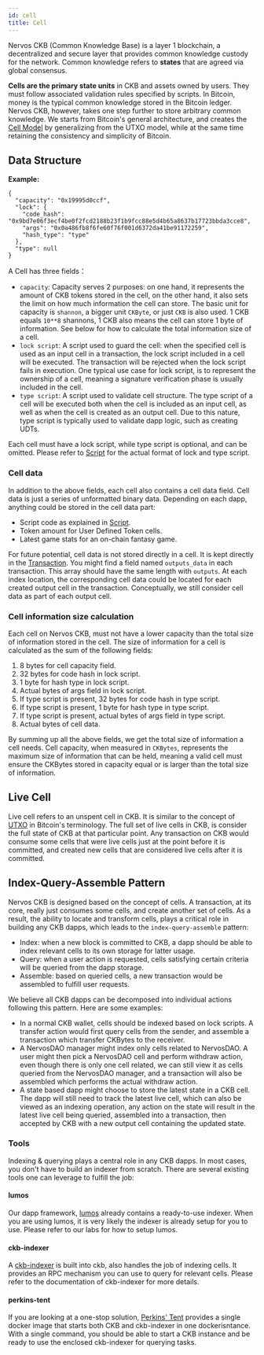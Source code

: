 ```yaml
---
id: cell
title: Cell
---
```


Nervos CKB (Common Knowledge Base) is a layer 1 blockchain, a decentralized and secure layer that provides common knowledge custody for the network.  Common knowledge refers to **states** that are agreed via global consensus.

**Cells are the primary state units** in CKB and assets owned by users. They must follow associated validation rules specified by scripts. In Bitcoin, money is the typical common knowledge stored in the Bitcoin ledger. Nervos CKB, however, takes one step further to store arbitrary common knowledge. We starts from Bitcoin's general architecture, and creates the [Cell Model](https://medium.com/nervosnetwork/https-medium-com-nervosnetwork-cell-model-7323fca57571) by generalizing from the UTXO model, while at the same time retaining the consistency and simplicity of Bitcoin.

## Data Structure

**Example:**

```
{
  "capacity": "0x19995d0ccf",
  "lock": {
    "code_hash": "0x9bd7e06f3ecf4be0f2fcd2188b23f1b9fcc88e5d4b65a8637b17723bbda3cce8",
    "args": "0x0a486fb8f6fe60f76f001d6372da41be91172259",
    "hash_type": "type"
  },
  "type": null
}
```

A Cell has three fields：

* `capacity`: Capacity serves 2 purposes: on one hand, it represents the amount of CKB tokens stored in the cell, on the other hand, it also sets the limit on how much information the cell can store. The basic unit for capacity is `shannon`, a bigger unit `CKByte`, or just `CKB` is also used. 1 CKB equals `10**8` shannons, 1 CKB also means the cell can store 1 byte of information. See below for how to calculate the total information size of a cell.
* `lock script`: A script used to guard the cell: when the specified cell is used as an input cell in a transaction, the lock script included in a cell will be executed. The transaction will be rejected when the lock script fails in execution. One typical use case for lock script, is to represent the ownership of a cell, meaning a signature verification phase is usually included in the cell.
* `type script`: A script used to validate cell structure. The type script of a cell will be executed both when the cell is included as an input cell, as well as when the cell is created as an output cell. Due to this nature, type script is typically used to validate dapp logic, such as creating UDTs.

Each cell must have a lock script, while type script is optional, and can be omitted. Please refer to [Script](script.md) for the actual format of lock and type script.

### Cell data

In addition to the above fields, each cell also contains a cell data field. Cell data is just a series of unformatted binary data. Depending on each dapp, anything could be stored in the cell data part:

* Script code as explained in [Script](script.md).
* Token amount for User Defined Token cells.
* Latest game stats for an on-chain fantasy game.

For future potential, cell data is not stored directly in a cell. It is kept directly in the [Transaction](transaction.md#data-structure). You might find a field named `outputs_data` in each transaction. This array should have the same length with `outputs`. At each index location, the corresponding cell data could be located for each created output cell in the transaction. Conceptually, we still consider cell data as part of each output cell.

### Cell information size calculation

Each cell on Nervos CKB, must not have a lower capacity than the total size of information stored in the cell. The size of information for a cell is calculated as the sum of the following fields:

1. 8 bytes for cell capacity field.
2. 32 bytes for code hash in lock script.
3. 1 byte for hash type in lock script.
4. Actual bytes of args field in lock script.
5. If type script is present, 32 bytes for code hash in type script.
6. If type script is present, 1 byte for hash type in type script.
7. If type script is present, actual bytes of args field in type script.
8. Actual bytes of cell data.

By summing up all the above fields, we get the total size of information a cell needs. Cell capacity, when measured in `CKBytes`, represents the maximum size of information that can be held, meaning a valid cell must ensure the CKBytes stored in capacity equal or is larger than the total size of information.

## Live Cell

Live cell refers to an unspent cell in CKB. It is similar to the concept of [UTXO](https://en.wikipedia.org/wiki/Unspent_transaction_output) in Bitcoin's terminology. The full set of live cells in CKB, is consider the full state of CKB at that particular point. Any transaction on CKB would consume some cells that were live cells just at the point before it is committed, and created new cells that are considered live cells after it is committed.

## Index-Query-Assemble Pattern

Nervos CKB is designed based on the concept of cells. A transaction, at its core, really just consumes some cells, and create another set of cells. As a result, the ability to locate and transform cells, plays a critical role in building any CKB dapps, which leads to the `index-query-assemble` pattern:

* Index: when a new block is committed to CKB, a dapp should be able to index relevant cells to its own storage for latter usage.
* Query: when a user action is requested, cells satisfying certain criteria will be queried from the dapp storage.
* Assemble: based on queried cells, a new transaction would be assembled to fulfill user requests.

We believe all CKB dapps can be decomposed into individual actions following this pattern. Here are some examples:

* In a normal CKB wallet, cells should be indexed based on lock scripts. A transfer action would first query cells from the sender, and assemble a transaction which transfer CKBytes to the receiver.
* A NervosDAO manager might index only cells related to NervosDAO. A user might then pick a NervosDAO cell and perform withdraw action, even though there is only one cell related, we can still view it as cells queried from the NervosDAO manager, and a transaction will also be assembled which performs the actual withdraw action.
* A state based dapp might choose to store the latest state in a CKB cell. The dapp will still need to track the latest live cell, which can also be viewed as an indexing operation, any action on the state will result in the latest live cell being queried, assembled into a transaction, then accepted by CKB with a new output cell containing the updated state.

### Tools

Indexing & querying plays a central role in any CKB dapps. In most cases, you don't have to build an indexer from scratch. There are several existing tools one can leverage to fulfill the job:

#### lumos

Our dapp framework, [lumos](https://github.com/nervosnetwork/lumos) already contains a ready-to-use indexer. When you are using lumos, it is very likely the indexer is already setup for you to use. Please refer to our labs for how to setup lumos.

#### ckb-indexer

A [ckb-indexer](https://docs.nervos.org/docs/integrate/introduction/#ckb-built-in-indexer) is built into ckb, also handles the job of indexing cells. It provides an RPC mechanism you can use to query for relevant cells. Please refer to the documentation of ckb-indexer for more details.

#### perkins-tent

If you are looking at a one-stop solution, [Perkins' Tent](https://github.com/xxuejie/perkins-tent) provides a single docker image that starts both CKB and ckb-indexer in one dockerisntance. With a single command, you should be able to start a CKB instance and be ready to use the enclosed ckb-indexer for querying tasks.
